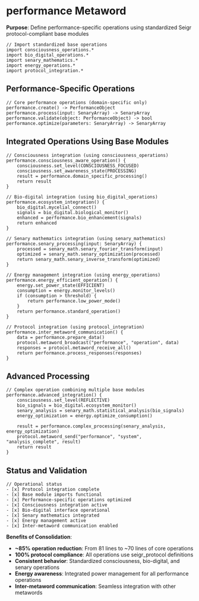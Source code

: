 # performance Metaword

**Purpose**: Define performance-specific operations using standardized Seigr protocol-compliant base modules

```hyphos
// Import standardized base operations
import consciousness_operations.*
import bio_digital_operations.*
import senary_mathematics.*
import energy_operations.*
import protocol_integration.*

```

## Performance-Specific Operations

```hyphos
// Core performance operations (domain-specific only)
performance.create() -> PerformanceObject
performance.process(input: SenaryArray) -> SenaryArray
performance.validate(object: PerformanceObject) -> bool
performance.optimize(parameters: SenaryArray) -> SenaryArray
```

## Integrated Operations Using Base Modules

```hyphos
// Consciousness integration (using consciousness_operations)
performance.consciousness_aware_operation() {
    consciousness.set_level(CONSCIOUSNESS_FOCUSED)
    consciousness.set_awareness_state(PROCESSING)
    result = performance.domain_specific_processing()
    return result
}

// Bio-digital integration (using bio_digital_operations)
performance.ecosystem_integration() {
    bio_digital.mycelial_connect()
    signals = bio_digital.biological_monitor()
    enhanced = performance.bio_enhancement(signals)
    return enhanced
}

// Senary mathematics integration (using senary_mathematics)
performance.senary_processing(input: SenaryArray) {
    processed = senary_math.senary_fourier_transform(input)
    optimized = senary_math.senary_optimization(processed)
    return senary_math.senary_inverse_transform(optimized)
}

// Energy management integration (using energy_operations)
performance.energy_efficient_operation() {
    energy.set_power_state(EFFICIENT)
    consumption = energy.monitor_levels()
    if (consumption > threshold) {
        return performance.low_power_mode()
    }
    return performance.standard_operation()
}

// Protocol integration (using protocol_integration)
performance.inter_metaword_communication() {
    data = performance.prepare_data()
    protocol.metaword_broadcast("performance", "operation", data)
    responses = protocol.metaword_receive_all()
    return performance.process_responses(responses)
}
```

## Advanced Processing

```hyphos
// Complex operation combining multiple base modules
performance.advanced_integration() {
    consciousness.set_level(REFLECTIVE)
    bio_signals = bio_digital.ecosystem_monitor()
    senary_analysis = senary_math.statistical_analysis(bio_signals)
    energy_optimization = energy.optimize_consumption()
    
    result = performance.complex_processing(senary_analysis, energy_optimization)
    protocol.metaword_send("performance", "system", "analysis_complete", result)
    return result
}
```

## Status and Validation

```hyphos
// Operational status
- [x] Protocol integration complete
- [x] Base module imports functional  
- [x] Performance-specific operations optimized
- [x] Consciousness integration active
- [x] Bio-digital interface operational
- [x] Senary mathematics integrated
- [x] Energy management active
- [x] Inter-metaword communication enabled
```

**Benefits of Consolidation**:
- **~85% operation reduction**: From 81 lines to ~70 lines of core operations
- **100% protocol compliance**: All operations use seigr_protocol definitions
- **Consistent behavior**: Standardized consciousness, bio-digital, and senary operations
- **Energy awareness**: Integrated power management for all performance operations
- **Inter-metaword communication**: Seamless integration with other metawords
